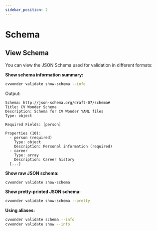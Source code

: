 ```yaml
---
sidebar_position: 2
---
```

# Schema


## View Schema

You can view the JSON Schema used for validation in different formats:

**Show schema information summary:**

```bash
cvwonder validate show-schema --info
```

Output:
```
Schema: http://json-schema.org/draft-07/schema#
Title: CV Wonder Schema
Description: Schema for CV Wonder YAML files
Type: object

Required Fields: [person]

Properties (10):
  - person (required)
    Type: object
    Description: Personal information (required)
  - career
    Type: array
    Description: Career history
  [...]
```

**Show raw JSON schema:**

```bash
cvwonder validate show-schema
```

**Show pretty-printed JSON schema:**

```bash
cvwonder validate show-schema --pretty
```

**Using aliases:**

```bash
cvwonder validate schema --info
cvwonder validate show --info
```
